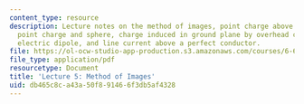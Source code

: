 ```yaml
---
content_type: resource
description: Lecture notes on the method of images, point charge above ground plane,
  point charge and sphere, charge induced in ground plane by overhead conductor, point
  electric dipole, and line current above a perfect conductor.
file: https://ol-ocw-studio-app-production.s3.amazonaws.com/courses/6-641-electromagnetic-fields-forces-and-motion-spring-2009/db465c8ca43a50f891466f3db5af4328_MIT6_641s09_lec05.pdf
file_type: application/pdf
resourcetype: Document
title: 'Lecture 5: Method of Images'
uid: db465c8c-a43a-50f8-9146-6f3db5af4328
---
```


